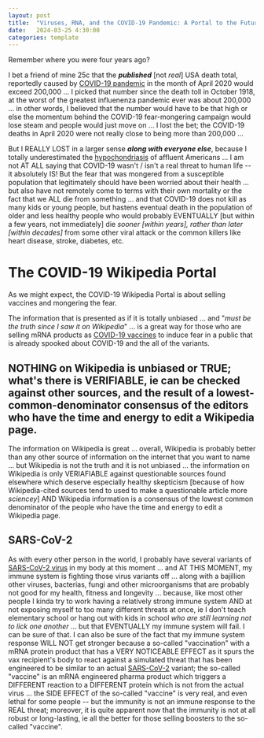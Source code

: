 ```yaml
---
layout: post
title:  "Viruses, RNA, and the COVID-19 Pandemic: A Portal to the Future of Soil Microbiology?"
date:   2024-03-25 4:30:00
categories: template
---
```



Remember where you were four years ago?

I bet a friend of mine 25c that the ***published*** [not *real*] USA death total, reportedly caused by [COVID-19 pandemic](https://en.wikipedia.org/wiki/COVID-19_pandemic) in the month of April 2020 would exceed 200,000 ... I picked that number since the death toll in October 1918, at the worst of the greatest influenenza pandemic ever was about 200,000 ... in other words, I believed that the number would have to be that high or else the momentum behind the COVID-19 fear-mongering campaign would lose steam and people would just move on ... I lost the bet; the COVID-19 deaths in April 2020 were not really close to being more than 200,000 ... 

But I REALLY LOST in a larger sense ***along with everyone else***, because I totally underestimated the [hypochondriasis](https://en.wikipedia.org/wiki/Hypochondriasis) of affluent Americans ... I am not AT ALL saying that COVID-19 wasn't / isn't a real threat to human life -- it absolutely IS!  But the fear that was mongered from a susceptible population that legitimately should have been worried about their health ... but also have not remotely come to terms with their own mortality or the fact that we ALL die from something ... and that COVID-19 does not kill as many kids or young people, but hastens eventual death in the population of older and less healthy people who would probably EVENTUALLY [but within a few years, not immediately] die *sooner [within years], rather than later [within decades]* from some other viral attack or the common killers like heart disease, stroke, diabetes, etc.


# The COVID-19 Wikipedia Portal

As we might expect, the COVID-19 Wikipedia Portal is about selling vaccines and mongering the fear.

The information that is presented as if it is totally unbiased ... and "*must be the truth since I saw it on Wikipedia*" ... is a great way for those who are selling mRNA products as [COVID-19 vaccines](https://en.wikipedia.org/wiki/COVID-19_vaccine) to induce fear in a public that is already spooked about COVID-19 and the all of the variants. 

## NOTHING on Wikipedia is unbiased or TRUE; what's there is VERIFIABLE, ie can be checked against other sources, and the result of a lowest-common-denominator consensus of the editors who have the time and energy to edit a Wikipedia page.

The information on Wikipedia is great ... overall, Wikipedia is probably better than any other source of information on the internet that you want to name ... but Wikipedia is not the truth and it is not unbiased ... the information on Wikipedia is only VERIAFIABLE against questionable sources found elsewhere which deserve especially healthy skepticism [because of how Wikipedia-cited sources tend to used to make a questionable article more *sciencey*] AND Wikipedia information is a consensus of the lowest common denominator of the people who have the time and energy to edit a Wikipedia page. 

## SARS-CoV-2

As with every other person in the world, I probably have several variants of [SARS-CoV-2 virus](https://en.wikipedia.org/wiki/SARS-CoV-2) in my body at this moment ... and AT THIS MOMENT, my immune system is fighting those virus variants off ... along with a bajillion other viruses, bacterias, fungi and other microorganisms that are probably not good for my health, fitness and longevity ... because, like most other people I kinda try to work having a relatively strong immune system AND at not exposing myself to too many different threats at once, ie I don't teach elementary school or hang out with kids in school *who are still learning not to lick one another* ... but that EVENTUALLY my immune system will fail. I can be sure of that.  I can also be sure of the fact that my immune system response WILL NOT get stronger because a so-called "vaccination" with a mRNA protein product that has a VERY NOTICEABLE EFFECT as it spurs the vax recipient's body to react against a simulated threat that has been engineered to be similar to an actual [SARS-CoV-2](https://en.wikipedia.org/wiki/SARS-CoV-2) variant; the so-called "vaccine" is an mRNA engineered pharma product which triggers a DIFFERENT reaction to a DIFFERENT protein which is not from the actual virus ... the SIDE EFFECT of the so-called "vaccine" is very real, and even lethal for some people -- but the immunity is not an immune response to the REAL threat; moreover, it is quite apparent now that the immunity is not at all robust or long-lasting, ie all the better for those selling boosters to the so-called "vaccine". 